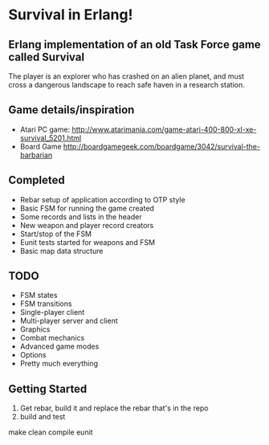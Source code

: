 # Survival in Erlang!
## Erlang implementation of an old Task Force game called Survival

The player is an explorer who has crashed on an alien planet, and must
cross a dangerous landscape to reach safe haven in a research station.

## Game details/inspiration
 * Atari PC game: http://www.atarimania.com/game-atari-400-800-xl-xe-survival_5201.html
 * Board Game http://boardgamegeek.com/boardgame/3042/survival-the-barbarian

## Completed
 * Rebar setup of application according to OTP style
 * Basic FSM for running the game created
 * Some records and lists in the header
 * New weapon and player record creators
 * Start/stop of the FSM
 * Eunit tests started for weapons and FSM
 * Basic map data structure
 
## TODO
 * FSM states
 * FSM transitions
 * Single-player client
 * Multi-player server and client
 * Graphics
 * Combat mechanics
 * Advanced game modes
 * Options
 * Pretty much everything
 
## Getting Started
 1. Get rebar, build it and replace the rebar that's in the repo
 2. build and test
 
  make clean compile eunit 